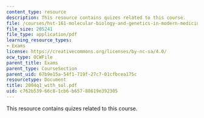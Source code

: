```yaml
---
content_type: resource
description: This resource contains quizes related to this course.
file: /courses/hst-161-molecular-biology-and-genetics-in-modern-medicine-fall-2007/c762b53966c81cb6b65788619e392305_2004q1_with_sol.pdf
file_size: 205241
file_type: application/pdf
learning_resource_types:
- Exams
license: https://creativecommons.org/licenses/by-nc-sa/4.0/
ocw_type: OCWFile
parent_title: Exams
parent_type: CourseSection
parent_uid: 67b9e15a-54f1-719f-27c7-01cfbcea175c
resourcetype: Document
title: 2004q1_with_sol.pdf
uid: c762b539-66c8-1cb6-b657-88619e392305
---
```

This resource contains quizes related to this course.